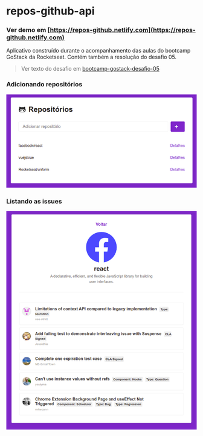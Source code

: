 # repos-github-api

### Ver demo em [https://repos-github.netlify.com](https://repos-github.netlify.com)

Aplicativo construído durante o acompanhamento das aulas do bootcamp GoStack da Rocketseat. Contém também a resolução do desafio 05.

> Ver texto do desafio em [bootcamp-gostack-desafio-05](https://github.com/Rocketseat/bootcamp-gostack-desafio-05)

### Adicionando repositórios
![1](docs/imgs/1.png)

### Listando as issues
![2](docs/imgs/2.png)
